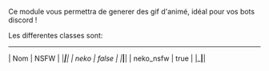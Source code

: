 Ce module vous permettra de generer des gif d'animé, idéal pour vos bots discord !

Les differentes classes sont:

_______________________________
|      Nom      |     NSFW     |
|_______________|______________|
|     neko      |    false     |
|_______________|______________|
|   neko_nsfw   |     true     |
|_______________|______________|